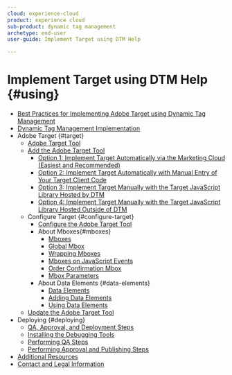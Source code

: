```yaml
---
cloud: experience-cloud
product: experience cloud
sub-product: dynamic tag management
archetype: end-user
user-guide: Implement Target using DTM Help

---
```


# Implement Target using DTM Help {#using}

+ [Best Practices for Implementing Adobe Target using Dynamic Tag Management](overview.md)
+ [Dynamic Tag Management Implementation](dynamic-tag-management-implementation.md)
+ Adobe Target {#target}
   + [Adobe Target Tool](adobe-target-tool/adobe-target-tool.md)
   + [Add the Adobe Target Tool](adobe-target-tool/step-1-add-adobe-target-tool/step-1-add-adobe-target-tool.md)
      + [Option 1: Implement Target Automatically via the Marketing Cloud (Easiest and Recommended)](adobe-target-tool/step-1-add-adobe-target-tool/t-implementing-target-automatically-via-marketing-cloud.md)
      + [Option 2: Implement Target Automatically with Manual Entry of Your Target Client Code](adobe-target-tool/step-1-add-adobe-target-tool/t-implementing-target-automatically-client-code.md)
      + [Option 3: Implement Target Manually with the Target JavaScript Library Hosted by DTM](adobe-target-tool/step-1-add-adobe-target-tool/t-implementing-target-manually-js-hosted-dtm.md)
      + [Option 4: Implement Target Manually with the Target JavaScript Library Hosted Outside of DTM](adobe-target-tool/step-1-add-adobe-target-tool/t-implementing-target-manually-js-hosted-outside-dtm.md)
   + Configure Target {#configure-target}
      + [Configure the Adobe Target Tool](adobe-target-tool/configure-target-tool/configure-target-tool.md)
      + About Mboxes{#mboxes}
        + [Mboxes](adobe-target-tool/configure-target-tool/mboxes/mboxes.md)
        + [Global Mbox](adobe-target-tool/configure-target-tool/mboxes/global-mbox.md)
        + [Wrapping Mboxes](adobe-target-tool/configure-target-tool/mboxes/wrapping-mboxes.md)
        + [Mboxes on JavaScript Events](adobe-target-tool/configure-target-tool/mboxes/t-mboxes-on-javascript-events.md)
        + [Order Confirmation Mbox](adobe-target-tool/configure-target-tool/mboxes/order-confirmation-mbox.md)
        + [Mbox Parameters](adobe-target-tool/configure-target-tool/mboxes/mbox-parameters.md)
      + About Data Elements {#data-elements}
        + [Data Elements](adobe-target-tool/configure-target-tool/data-elements/data-elements.md)
        + [Adding Data Elements](adobe-target-tool/configure-target-tool/data-elements/t-adding-data-elements.md)
        + [Using Data Elements](adobe-target-tool/configure-target-tool/data-elements/using-data-elements.md)
   + [Update the Adobe Target Tool](adobe-target-tool/update-target-tool.md)
+ Deploying {#deploying}
   + [QA, Approval, and Deployment Steps](qa-approval-deployal-steps/qa-approval-deployal-steps.md)
   + [Installing the Debugging Tools](qa-approval-deployal-steps/installing-debugging-tools.md)
   + [Performing QA Steps](qa-approval-deployal-steps/performing-qa-steps.md)
   + [Performing Approval and Publishing Steps](qa-approval-deployal-steps/performing-approval-publishing-steps.md)
+ [Additional Resources](additional-resources.md)
+ [Contact and Legal Information](contact-and-legal.md)
